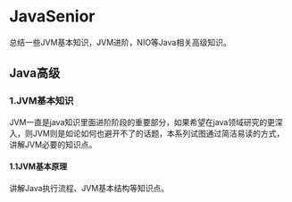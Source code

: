 # JavaSenior
总结一些JVM基本知识，JVM进阶，NIO等Java相关高级知识。

## Java高级
### 1.JVM基本知识
JVM一直是java知识里面进阶阶段的重要部分，如果希望在java领域研究的更深入，则JVM则是如论如何也避开不了的话题，本系列试图通过简洁易读的方式，讲解JVM必要的知识点。
#### 1.1JVM基本原理
讲解Java执行流程、JVM基本结构等知识点。
